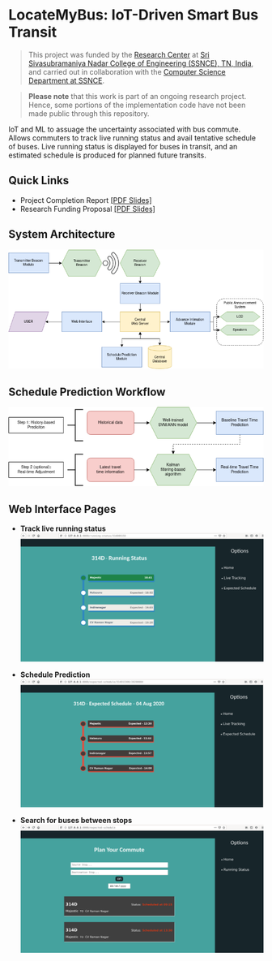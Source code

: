 # LocateMyBus: IoT-Driven Smart Bus Transit

> This project was funded by the [Research Center](https://www.ssn.edu.in/research-centre-ssn-institutions/) at [Sri Sivasubramaniya Nadar College of Engineering (SSNCE), TN, India](https://www.ssn.edu.in/), and carried out in collaboration with the [Computer Science Department at SSNCE](https://www.ssn.edu.in/college-of-engineering/computer-science-and-engineering-department-ssn-institutions/).

> **Please note** that this work is part of an ongoing research project. Hence, some portions of the implementation code have not been made public through this repository.

IoT and ML to assuage the uncertainty associated with bus commute. Allows commuters to track live running status and avail tentative schedule of buses. Live running status is displayed for buses in transit, and an estimated schedule is produced for planned future transits. 

## Quick Links

- Project Completion Report [[PDF Slides]](./docs/completion-report_slides.pdf)
- Research Funding Proposal [[PDF Slides]](./docs/research-proposal_slides.pdf)

## System Architecture

![system-architecture](/assets/images/overall-architecture.png)

## Schedule Prediction Workflow

![schedule-prediction](/assets/images/model-flow.png)

## Web Interface Pages

- **Track live running status**
  ![live-status](/assets/images/dumps/web-livestatus.png)
  
- **Schedule Prediction**
  ![live-status](/assets/images/dumps/web-predict.png)

- **Search for buses between stops**
  ![search](/assets/images/dumps/web-search.png)
